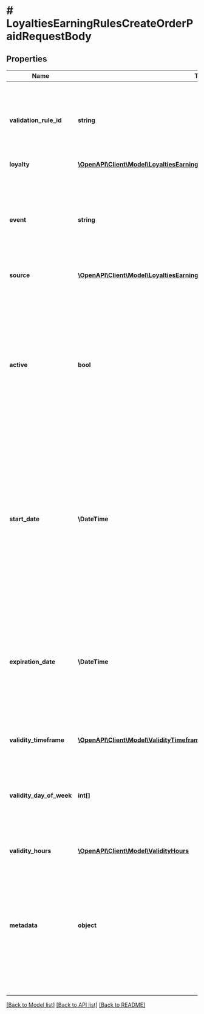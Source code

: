 # # LoyaltiesEarningRulesCreateOrderPaidRequestBody

## Properties

Name | Type | Description | Notes
------------ | ------------- | ------------- | -------------
**validation_rule_id** | **string** | A unique validation rule identifier assigned by the Voucherify API. The validation rule is verified before points are added to the balance. | [optional]
**loyalty** | [**\OpenAPI\Client\Model\LoyaltiesEarningRulesCreateOrderPaidRequestBodyLoyalty**](LoyaltiesEarningRulesCreateOrderPaidRequestBodyLoyalty.md) |  | [optional]
**event** | **string** | Defines the event which triggers the earning rule to add points to a loyalty card.    - &#x60;order.paid&#x60; an event defined by the Voucherify API corresponding to an order status &#x60;PAID&#x60;. | [optional] [default to 'order.paid']
**source** | [**\OpenAPI\Client\Model\LoyaltiesEarningRulesCreateOrderPaidRequestBodySource**](LoyaltiesEarningRulesCreateOrderPaidRequestBodySource.md) |  | [optional]
**active** | **bool** | A flag to toggle the earning rule on or off. You can disable an earning rule even though it&#39;s within the active period defined by the &#x60;start_date&#x60; and &#x60;expiration_date&#x60; of the campaign or the earning rule&#39;s own &#x60;start_date&#x60; and &#x60;expiration_date&#x60;.    - &#x60;true&#x60; indicates an *active* earning rule - &#x60;false&#x60; indicates an *inactive* earning rule | [optional]
**start_date** | **\DateTime** | Start date defines when the earning rule starts to be active. Activation timestamp is presented in the ISO 8601 format. Earning rule is *inactive before* this date. If you don&#39;t define the start date for an earning rule, it&#39;ll inherit the campaign start date by default. | [optional]
**expiration_date** | **\DateTime** | Expiration date defines when the earning rule expires. Expiration timestamp is presented in the ISO 8601 format.  Earning rule is *inactive after* this date.If you don&#39;t define the expiration date for an earning rule, it&#39;ll inherit the campaign expiration date by default. | [optional]
**validity_timeframe** | [**\OpenAPI\Client\Model\ValidityTimeframe**](ValidityTimeframe.md) |  | [optional]
**validity_day_of_week** | **int[]** | Integer array corresponding to the particular days of the week in which the voucher is valid.  - &#x60;0&#x60; Sunday - &#x60;1&#x60; Monday - &#x60;2&#x60; Tuesday - &#x60;3&#x60; Wednesday - &#x60;4&#x60; Thursday - &#x60;5&#x60; Friday - &#x60;6&#x60; Saturday | [optional]
**validity_hours** | [**\OpenAPI\Client\Model\ValidityHours**](ValidityHours.md) |  | [optional]
**metadata** | **object** | The metadata object stores all custom attributes assigned to the earning rule. A set of key/value pairs that you can attach to an earning rule object. It can be useful for storing additional information about the earning rule in a structured format. | [optional]

[[Back to Model list]](../../README.md#models) [[Back to API list]](../../README.md#endpoints) [[Back to README]](../../README.md)
